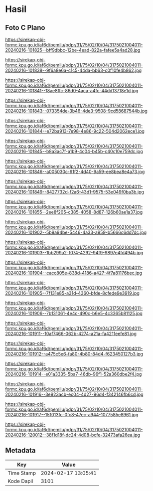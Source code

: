 # Hasil

## Foto C Plano

https://sirekap-obj-formc.kpu.go.id/af6d/pemilu/pdpr/31/75/02/10/04/3175021004011-20240216-101825--bff9dbbc-12be-4ead-822a-fafee5a4ad28.jpg

https://sirekap-obj-formc.kpu.go.id/af6d/pemilu/pdpr/31/75/02/10/04/3175021004011-20240216-101838--9f6a8e6a-c1c5-44da-bb63-c0f10fe4b862.jpg

https://sirekap-obj-formc.kpu.go.id/af6d/pemilu/pdpr/31/75/02/10/04/3175021004011-20240216-101841--18ae8ffc-86d0-4aca-a4fc-44dd13718e1d.jpg

https://sirekap-obj-formc.kpu.go.id/af6d/pemilu/pdpr/31/75/02/10/04/3175021004011-20240216-101843--073354de-3b46-4de3-9508-9cd58687544b.jpg

https://sirekap-obj-formc.kpu.go.id/af6d/pemilu/pdpr/31/75/02/10/04/3175021004011-20240216-101844--e72ba913-7e98-4e86-9c22-504d2062ece1.jpg

https://sirekap-obj-formc.kpu.go.id/af6d/pemilu/pdpr/31/75/02/10/04/3175021004011-20240216-101845--b8a3ac7f-a1b9-4c04-b45b-c40c10e759dc.jpg

https://sirekap-obj-formc.kpu.go.id/af6d/pemilu/pdpr/31/75/02/10/04/3175021004011-20240216-101846--a005030c-91f2-4d40-9a59-ee8bea8e4a73.jpg

https://sirekap-obj-formc.kpu.go.id/af6d/pemilu/pdpr/31/75/02/10/04/3175021004011-20240216-101849--8427732d-f2a6-43d1-9575-53e049f0ba3b.jpg

https://sirekap-obj-formc.kpu.go.id/af6d/pemilu/pdpr/31/75/02/10/04/3175021004011-20240216-101855--2ee8f205-c385-4058-8d87-126b60ae1a37.jpg

https://sirekap-obj-formc.kpu.go.id/af6d/pemilu/pdpr/31/75/02/10/04/3175021004011-20240216-101902--5b9a94be-5446-4a33-a959-b5666c6dd7dc.jpg

https://sirekap-obj-formc.kpu.go.id/af6d/pemilu/pdpr/31/75/02/10/04/3175021004011-20240216-101903--1bb299a2-f074-4292-94f9-9897e4fd494b.jpg

https://sirekap-obj-formc.kpu.go.id/af6d/pemilu/pdpr/31/75/02/10/04/3175021004011-20240216-101904--cacc805e-838d-4186-a427-4f7a81176bec.jpg

https://sirekap-obj-formc.kpu.go.id/af6d/pemilu/pdpr/31/75/02/10/04/3175021004011-20240216-101905--7f131e85-a31d-4360-bfde-8cfede9e3919.jpg

https://sirekap-obj-formc.kpu.go.id/af6d/pemilu/pdpr/31/75/02/10/04/3175021004011-20240216-101906--7b131061-4e4c-490c-b6e5-4c3365b81125.jpg

https://sirekap-obj-formc.kpu.go.id/af6d/pemilu/pdpr/31/75/02/10/04/3175021004011-20240216-101911--10af7466-062b-4274-a21a-fa4211eefe81.jpg

https://sirekap-obj-formc.kpu.go.id/af6d/pemilu/pdpr/31/75/02/10/04/3175021004011-20240216-101912--a475c5e6-fa80-4b80-84d4-f623450127b3.jpg

https://sirekap-obj-formc.kpu.go.id/af6d/pemilu/pdpr/31/75/02/10/04/3175021004011-20240216-101914--e01a3335-5ba7-46db-96f1-52a360dbe2f4.jpg

https://sirekap-obj-formc.kpu.go.id/af6d/pemilu/pdpr/31/75/02/10/04/3175021004011-20240216-101916--3e923acb-ec04-4d27-96d4-f342146fb6cd.jpg

https://sirekap-obj-formc.kpu.go.id/af6d/pemilu/pdpr/31/75/02/10/04/3175021004011-20240216-101917--151013fc-0fc8-47ec-a944-1077585e8961.jpg

https://sirekap-obj-formc.kpu.go.id/af6d/pemilu/pdpr/31/75/02/10/04/3175021004011-20240216-120012--38f1d18f-dc24-4d08-bcfe-32473afa26ea.jpg


## Metadata

| Key        | Value               |
| ---------- | ------------------- |
| Time Stamp | 2024-02-17 13:05:41 |
| Kode Dapil | 3101                |



